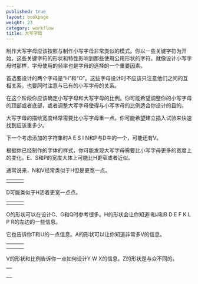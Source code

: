```yaml
---
published: true
layout: bookpage
weight: 23
category: workflow
title: 大写字母
---
```


制作大写字母应该按照与制作小写字母非常类似的模式。你以一些关键字符为开始，这些关键字符的形状和特性影响到那些使用公用形状的字符。就像设计小写字母时那样，字母使用的频率也是字母的选择的一个重要因素。

首选要设计的两个字母是“H”和“O”。这些字母设计时不应该只注意他们之间的互相关系，也要同时注意与已有的小写字母的关系。

在这个阶段你应该确定小写字母和大写字母的比例。你可能希望调整你的小写字母的顶部或者底部，或者调整大写字母使得与小写字母的比例适合你设计的目的。

大写字母的描绘宽度经常需要比小写字母重一点。你可能希望建立插入试验来快速找到应该重多少。

下一个考虑添加的字符集时A E S I N和P与D中的一个，可能还有V。

根据你已经制作的字体的样式，你可能发现大写字母需要比小写字母更多的宽度上的变化。E、S和P的宽度大体上可能比H更窄或者近似。

通常说来，N和V经常类似于H但是更宽一点。

<table border="0" cellpadding="13"><tbody><tr><td><img style="display: block; margin-left: auto; margin-right: auto;" src="images/NVH-1.png" alt=""></td>
<td><img style="display: block; margin-left: auto; margin-right: auto;" src="images/NVH-2.png" alt=""></td>
<td><img style="display: block; margin-left: auto; margin-right: auto;" src="images/NVH-3.png" alt=""> </td>
</tr></tbody></table>

D可能类似于H活着更宽一点点。

<table border="0" cellpadding="13"><tbody><tr><td><img style="display: block; margin-left: auto; margin-right: auto;" src="images/HD-1.png" alt=""></td>
<td> <img style="display: block; margin-left: auto; margin-right: auto;" src="images/HD-2.png" alt=""></td>
<td> <img style="display: block; margin-left: auto; margin-right: auto;" src="images/HD-3.png" alt=""></td>
</tr></tbody></table>

O的形状可以在设计C、G和Q时参考很多。H的形状会让你知道I和J和B D E F K L P R的左边的一些信息。

它也告诉你T和U的一点信息。A的形状可以让你知道非常多V的信息。

<table border="0" cellpadding="13"><tbody><tr><td><img style="display: block; margin-left: auto; margin-right: auto;" src="images/OCGQ-2.png" alt=""></td>
<td style="text-align: center;"> <img src="images/OCGQ-1.png" alt=""></td>
<td><img style="display: block; margin-left: auto; margin-right: auto;" src="images/OCGQ-3.png" alt=""></td>
</tr><tr><td><img style="display: block; margin-left: auto; margin-right: auto;" src="images/HBDE-3.png" alt=""></td>
<td><img style="display: block; margin-left: auto; margin-right: auto;" src="images/HBDE-2.png" alt=""></td>
<td><img style="display: block; margin-left: auto; margin-right: auto;" src="images/HBDE-1.png" alt=""></td>
</tr></tbody></table>

V的形状和比例告诉你一点如何设计Y W X的信息。Z的形状是与众不同的。

<table border="0" cellpadding="13"><tbody><tr><td><img src="images/VWYX-2.png" alt=""></td>
</tr><tr><td> <img src="images/VWYX-3.png" alt=""></td>
</tr><tr><td> <img src="images/VWYX-4.png" alt=""></td>
</tr><tr><td> <img src="images/VWYX-1.png" alt=""></td>
</tr></tbody></table>
